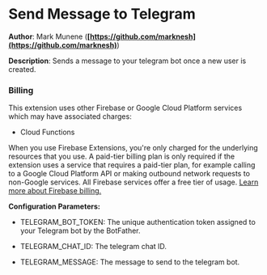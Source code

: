 # Send Message to Telegram

**Author**: Mark Munene (**[https://github.com/marknesh](https://github.com/marknesh)**)

**Description**: Sends a message to your telegram bot once a new user is created.

### Billing

This extension uses other Firebase or Google Cloud Platform services which may have associated charges:

- Cloud Functions

When you use Firebase Extensions, you're only charged for the underlying resources that you use. A paid-tier billing plan is only required if the extension uses a service that requires a paid-tier plan, for example calling to a Google Cloud Platform API or making outbound network requests to non-Google services. All Firebase services offer a free tier of usage. [Learn more about Firebase billing.](https://firebase.google.com/pricing)

**Configuration Parameters:**

- TELEGRAM_BOT_TOKEN: The unique authentication token assigned to your Telegram bot by the BotFather.

- TELEGRAM_CHAT_ID: The telegram chat ID.

- TELEGRAM_MESSAGE: The message to send to the telegram bot.
